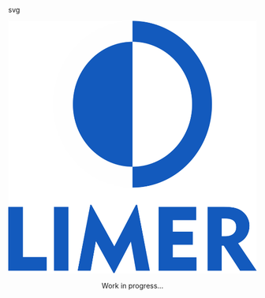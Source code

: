 svg
<div align="center">
  <p>
    <img width="512" height="512" alt="Limer Logo." src="https://raw.githubusercontent.com/Limer-Software/.github/main/profile/Limer.png">
  </p>

  Work in progress...
</div>

